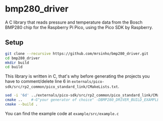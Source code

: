 # bmp280_driver

A C library that reads pressure and temperature data from the Bosch BMP280 chip for the Raspberry Pi Pico, using the Pico SDK by Raspberry.

## Setup

```bash
git clone --recursive https://github.com/mrsinho/bmp280_driver.git
cd bmp280_driver
mkdir build
cd build
```

This library is written in C, that's why before generating the projects you have to comment/delete line 6 in `externals/pico-sdk/src/rp2_common/pico_standard_link/CMakeLists.txt`.

```bash
sed -i '6d' ../externals/pico-sdk/src/rp2_common/pico_standard_link/CMakeLists.txt
cmake ..	#-G"your generator of choice" -DBMP280_DRIVER_BUILD_EXAMPLE=ON
cmake --build .
```

You can find the example code at `example/src/example.c`
